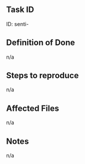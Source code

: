 ## Task ID
ID: senti-

## Definition of Done
n/a

## Steps to reproduce
n/a

## Affected Files
n/a

## Notes
n/a
